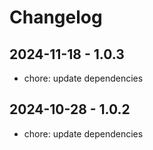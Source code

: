 # Changelog

## 2024-11-18 - 1.0.3

- chore: update dependencies

## 2024-10-28 - 1.0.2

- chore: update dependencies
